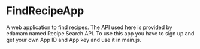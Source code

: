# FindRecipeApp
A web application to find recipes.
The API used here is provided by edamam named Recipe Search API.
To use this app you have to sign up and get your own App ID and App key and use it in main.js.
